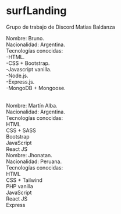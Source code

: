 # surfLanding
Grupo de trabajo de Discord Matias Baldanza

Nombre: Bruno.
<br>
Nacionalidad: Argentina.
<br>
Tecnologías conocidas:
<br>
-HTML.
<br>
-CSS + Bootstrap.
<br>
-Javascript vanilla.
<br>
-Node.js.
<br>
-Express.js.
<br>
-MongoDB + Mongoose.
<br>


<br>
Nombre: Martín Alba.
<br>
Nacionalidad: Argentina.
<br>
Tecnologías conocidas:
<br>
HTML
<br>
CSS + SASS
<br>
Bootstrap
<br>
JavaScript
<br>
React JS

<br>
Nombre: Jhonatan.
<br>
Nacionalidad: Peruana.
<br>
Tecnologías conocidas:
<br>
HTML
<br>
CSS + Tailwind
<br>
PHP vanilla
<br>
JavaScript
<br>
React JS
<br>
Express